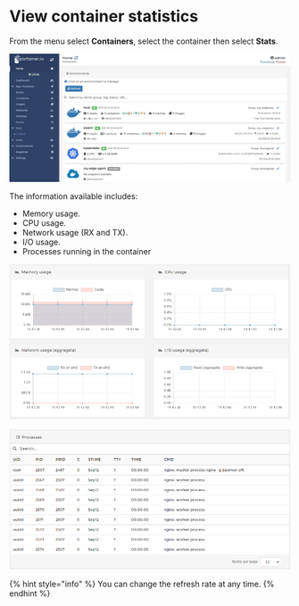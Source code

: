 # View container statistics

From the menu select **Containers**, select the container then select **Stats**.

![](../../../.gitbook/assets/2.9-containers-stats-1.gif)

The information available includes:

* Memory usage.
* CPU usage.
* Network usage \(RX and TX\).
* I/O usage.
* Processes running in the container

![](../../../.gitbook/assets/containers-stats-2.png)

![](../../../.gitbook/assets/containers-stats-3.png)

{% hint style="info" %}
You can change the refresh rate at any time.
{% endhint %}

